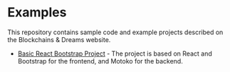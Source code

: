 # Examples

This repository contains sample code and example projects described on the Blockchains & Dreams website.

- [Basic React Bootstrap Project](https://github.com/blockchainsanddreams/examples/tree/main/basic-react-bootstrap) - The project is based on React and Bootstrap for the frontend, and Motoko for the backend.

